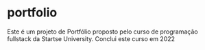 # portfolio
Este é um projeto de Portfólio proposto pelo curso de programação fullstack da Startse University. Conclui este curso em 2022
